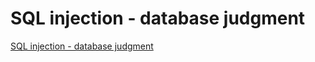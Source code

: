 # SQL injection - database judgment
[SQL injection - database judgment](https://aiwithcloud.com/2022/09/16/sql_injection___database_judgment/)
